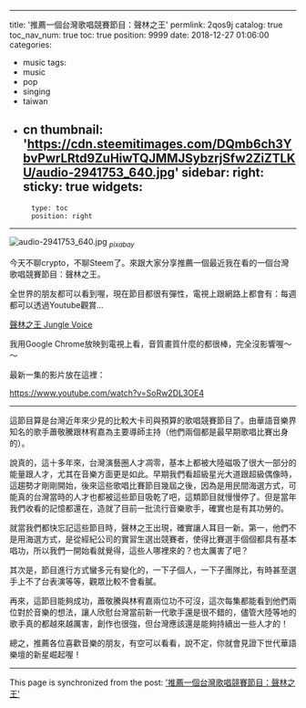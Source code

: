 
---
title: '推薦一個台灣歌唱競賽節目：聲林之王'
permlink: 2qos9j
catalog: true
toc_nav_num: true
toc: true
position: 9999
date: 2018-12-27 01:06:00
categories:
- music
tags:
- music
- pop
- singing
- taiwan
- cn
thumbnail: 'https://cdn.steemitimages.com/DQmb6ch3YbvPwrLRtd9ZuHiwTQJMMJSybzrjSfw2ZiZTLKU/audio-2941753_640.jpg'
sidebar:
    right:
        sticky: true
widgets:
    -
        type: toc
        position: right
---


![audio-2941753_640.jpg](https://cdn.steemitimages.com/DQmb6ch3YbvPwrLRtd9ZuHiwTQJMMJSybzrjSfw2ZiZTLKU/audio-2941753_640.jpg)
<sub>*pixabay*</sub>

今天不聊crypto，不聊Steem了。來跟大家分享推薦一個最近我在看的一個台灣歌唱競賽節目：聲林之王。

全世界的朋友都可以看到喔，現在節目都很有彈性，電視上跟網路上都會有：每週都可以透過Youtube觀賞...

[聲林之王 Jungle Voice](https://www.youtube.com/channel/UCgaEHWsvt6-m6fvnGS5gGxA)

我用Google Chrome放映到電視上看，音質畫質什麼的都很棒，完全沒影響喔～～

最新一集的影片放在這裡：

https://www.youtube.com/watch?v=SoRw2DL3OE4

****

這節目算是台灣近年來少見的比較大卡司與預算的歌唱競賽節目了。由華語音樂界知名的歌手蕭敬騰跟林宥嘉為主要導師主持（他們兩個都是最早期歌唱比賽出身的）。

說真的，這十多年來，台灣演藝圈人才凋零，基本上都被大陸磁吸了很大一部分的能量跟人才，尤其在音樂方面更是如此。早期我們看超級星光大道跟超級偶像時，這趨勢才剛剛開始，後來這些歌唱比賽節目幾屆之後，因為是用民間海選方式，可能真的台灣當時的人才也都被這些節目吸乾了吧，這類節目就慢慢停了。但是當年我們收看的記憶都還在，造就了目前一批流行音樂歌手，確實也是有其功勞的。

就當我們都快忘記這些節目時，聲林之王出現，確實讓人耳目一新。第一，他們不是用海選方式，是從經紀公司的實習生選出競賽者，使得比賽選手個個都具有基本唱功，所以我們一開始看就覺得，這些人哪裡來的？也太厲害了吧？

其次是，節目進行方式蠻多元有變化的，一下子個人，一下子團隊比，有時甚至選手上不了台表演等等，觀眾比較不會看膩。

再來，這節目能夠成功，蕭敬騰與林宥嘉兩位功不可沒，這次每集都能看到他們兩位對於音樂的想法，讓人欣慰台灣當前新一代歌手還是很不錯的，儘管大陸等地的歌手真的都越來越厲害，創作也很強，但台灣應該還是能夠持續出一些人才的！

總之，推薦各位喜歡音樂的朋友，有空可以看看，說不定，你就會見證下世代華語樂壇的新星崛起喔！

- - -

This page is synchronized from the post: ['推薦一個台灣歌唱競賽節目：聲林之王'](https://steemit.com/@deanliu/2qos9j)
